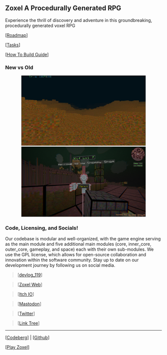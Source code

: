 ## Zoxel A Procedurally Generated RPG

Experience the thrill of discovery and adventure in this groundbreaking, procedurally generated voxel RPG

[[Roadmap](https://github.com/deus369/zoxel-web/blob/master/documents/roadmap.md)]

[[Tasks](https://github.com/deus369/zoxel-web/blob/master/documents/todos/todo-main.md)]

[[How To Build Guide](https://github.com/deus369/zoxel-web/blob/master/documents/howtos/howto-build.md)]

### New vs Old

<p align="center">
  <img src="https://raw.githubusercontent.com/deus369/zoxel-web/master/screenshots/screen-2023-02-06-20-28-49.jpg?raw=false" alt="Zoxel" width="400"/>
  <img src="https://raw.githubusercontent.com/deus369/zoxel-web/master/screenshots/zoxel_unity_00.png?raw=false" alt="Unity Zoxel" width="400"/>
</p>

### Code, Licensing, and Socials!

Our codebase is modular and well-organized, with the game engine serving as the main module and five additional main modules (core, inner_core, outer_core, gameplay, and space) each with their own sub-modules. We use the GPL license, which allows for open-source collaboration and innovation within the software community. Stay up to date on our development journey by following us on social media.

> [[devlog_119](https://www.youtube.com/watch?v=Yb5DiXVt1k0.mp4)]

> [[Zoxel Web](http://zoxel.duckdns.org)]

> [[Itch IO](https://deus0.itch.io/zoxel)]

> [[Mastodon](https://mastodon.gamedev.place/@deus)]

> [[Twitter](https://twitter.com/deusxyz)]

> [[Link Tree](https://linktr.ee/lorddeus)]

-----

<p align="center">

[[Codeberg](https://codeberg.org/deus/zoxel)] | [[Github](https://github.com/deus369/zoxel)]

</p>

<p align="center">

[[Play Zoxel](https://deus369.github.io/zoxel-play/)]

</p>